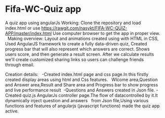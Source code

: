 # Fifa-WC-Quiz app
A quiz app using angularJs
Working:
   Clone the repository and load index.html
   or use https://rawgit.com/nasykt/FIFA-WC-QUIZ-APP/master/index.html 
   Use computer browser to get the app in proper view.
  
  Making overview:
    Layout and animations created using  with HTML in CSS, 
    Used AngularJS framework to create a fully data-driven quiz, 
    Created progress bar that will also represent which answers are correct.
    Shows users score, and then generate a result screen.
    After we calculate results we'll create customized sharing links so users can challenge friends through email. 
    
  Creation details: 
   -Created index.html page and css page.In this firstly created display areas using html and Css features.
    Wlcome  area,Question and Answer area,Result and Share area and Progress bar to show progress and live performance result
   -Questions and Answers created in Json file.
   -Created quiz.js AngularJs controller page.The flow of datacontrolled by it.It dynamically inject question and answers
    from Json file,Using various functions and features of angularjs (javascript functions) made the quiz app active.
   
    
